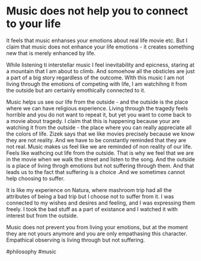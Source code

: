 # Music does not help you to connect to your life

It feels that music enhanses your emotions about real life movie etc.
But I claim that music does not enhance your life emotions - it creates something new that is merely enhanced by life.

While listening ti interstellar music I feel inevitability and epicness, staring at a mountain that I am about to climb. And somoehow all the obsticles are just a part of a big story regardless of the outcome. WIth this music I am not living through the emotions of competing with life, I am watchihng it from the outside but am certainly emothically connected to it.

Music helps us see our life from the outside - and the outside is the place where we can have religious experience.
Living through the tragedy feels horrible and you do not want to repeat it, but yet you want to come back to a movie about tragedy.
I claim that this is happening because your are watching it from the outside - the place where you can really appreciate all the colors of life.
Zizek says that we like movies precisely because we know they are not reality. And we have to be constantly reminded that they are not real.
Music makes us feel like we are reminded of non reality of our life. Feels like wathcing out life from the outside. That is why we feel that we are in the movie when we walk the street and listen to the song. And the outside is a place of living throgh emotions but not suffering through them.
And that leads us to the fact that suffering is a choice .And we sometimes cannot help choosing to suffer.

It is like my experience on Natura, where mashroom trip had all the attributes of being a bad trip but I choose not to suffer from it. I was connected to my wishes and desires and feeling, and I was expressing them freely. I took the bad stuff as a part of existance and I watched it with interest but from the outside.

Music does not prevent you from living your emotions, but at the moment they are not yours anymore and you are only empathasing this character. Empathical observing is living through but not suffering.

#philosophy #music